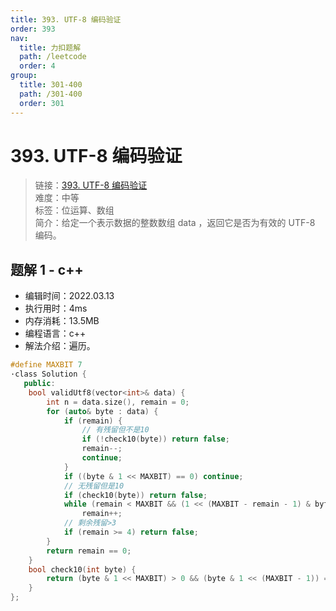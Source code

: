 ```yaml
---
title: 393. UTF-8 编码验证
order: 393
nav:
  title: 力扣题解
  path: /leetcode
  order: 4
group:
  title: 301-400
  path: /301-400
  order: 301
---
```


# 393. UTF-8 编码验证
    
> 链接：[393. UTF-8 编码验证](https://leetcode-cn.com/problems/utf-8-validation/)  
> 难度：中等  
> 标签：位运算、数组  
> 简介：给定一个表示数据的整数数组 data ，返回它是否为有效的 UTF-8 编码。
      
## 题解 1 - c++
- 编辑时间：2022.03.13
- 执行用时：4ms
- 内存消耗：13.5MB
- 编程语言：c++
- 解法介绍：遍历。
```c++
#define MAXBIT 7
·class Solution {
   public:
    bool validUtf8(vector<int>& data) {
        int n = data.size(), remain = 0;
        for (auto& byte : data) {
            if (remain) {
                // 有残留但不是10
                if (!check10(byte)) return false;
                remain--;
                continue;
            }
            if ((byte & 1 << MAXBIT) == 0) continue;
            // 无残留但是10
            if (check10(byte)) return false;
            while (remain < MAXBIT && (1 << (MAXBIT - remain - 1) & byte) > 0)
                remain++;
            // 剩余残留>3
            if (remain >= 4) return false;
        }
        return remain == 0;
    }
    bool check10(int byte) {
        return (byte & 1 << MAXBIT) > 0 && (byte & 1 << (MAXBIT - 1)) == 0;
    }
};
```

      